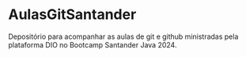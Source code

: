 # AulasGitSantander
Depositório para acompanhar as aulas de git e github ministradas pela plataforma DIO no Bootcamp Santander Java 2024.
